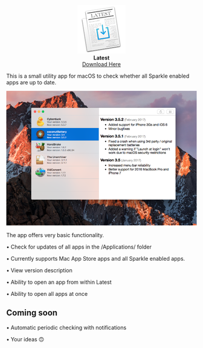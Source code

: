 <p align="center">
<img src="icon.png" alt="Latest Icon">
  <br>
  <b>Latest</b><br>
  <a href="https://max.codes/latest/Latest.zip">Download Here</a>
</p>

This is a small utility app for macOS to check whether all Sparkle enabled apps are up to date.

![](./latest.png)

The app offers very basic functionality.

• Check for updates of all apps in the /Applications/ folder

• Currently supports Mac App Store apps and all Sparkle enabled apps.

• View version description 

• Ability to open an app from within Latest

• Ability to open all apps at once

## Coming soon

• Automatic periodic checking with notifications

• Your ideas 🙃
